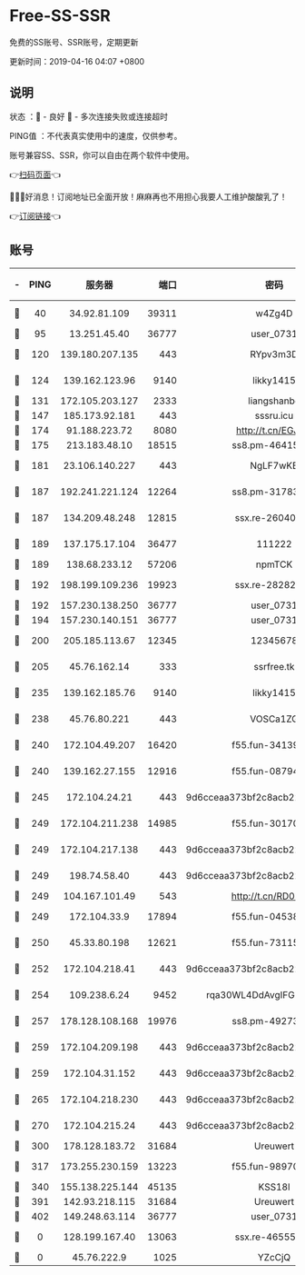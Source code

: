 # Free-SS-SSR

免费的SS账号、SSR账号，定期更新

更新时间：2019-04-16 04:07 +0800

## 说明

状态     ：🙂 - 良好 🙁 - 多次连接失败或连接超时

PING值   ：不代表真实使用中的速度，仅供参考。

账号兼容SS、SSR，你可以自由在两个软件中使用。

👉[扫码页面](https://liesauer.github.io/Free-SS-SSR/)👈

🎉🎉🎉好消息！订阅地址已全面开放！麻麻再也不用担心我要人工维护酸酸乳了！

👉[订阅链接](https://www.liesauer.net/yogurt/subscribe?ACCESS_TOKEN=DAYxR3mMaZAsaqUb)👈

## 账号

|-|PING|服务器|端口|密码|加密方式|区域|
|:----:|:----:|:-----:|-----:|:----:|:----:|:----:|
|🙂|40|34.92.81.109|39311|w4Zg4D|chacha20-ietf|US|
|🙂|95|13.251.45.40|36777|user_0731|chacha20|SG|
|🙂|120|139.180.207.135|443|RYpv3m3D|aes-256-cfb|JP|
|🙂|124|139.162.123.96|9140|likky1415|aes-256-cfb|JP|
|🙂|131|172.105.203.127|2333|liangshanbo|chacha20|JP|
|🙂|147|185.173.92.181|443|sssru.icu|rc4-md5|RU|
|🙂|174|91.188.223.72|8080|http://t.cn/EGJIyrl|rc4-md5|RU|
|🙂|175|213.183.48.10|18515|ss8.pm-46415909|rc4-md5|RU|
|🙂|181|23.106.140.227|443|NgLF7wKB|aes-256-cfb|US|
|🙂|187|192.241.221.124|12264|ss8.pm-31783511|aes-256-cfb|US|
|🙂|187|134.209.48.248|12815|ssx.re-26040435|aes-256-cfb|US|
|🙂|189|137.175.17.104|36477|111222|aes-256-cfb|US|
|🙂|189|138.68.233.12|57206|npmTCK|rc4-md5|US|
|🙂|192|198.199.109.236|19923|ssx.re-28282607|aes-256-cfb|US|
|🙂|192|157.230.138.250|36777|user_0731|chacha20|US|
|🙂|194|157.230.140.151|36777|user_0731|chacha20|US|
|🙂|200|205.185.113.67|12345|12345678|aes-256-cfb|US|
|🙂|205|45.76.162.14|333|ssrfree.tk|aes-256-cfb|SG|
|🙂|235|139.162.185.76|9140|likky1415|aes-256-cfb|DE|
|🙂|238|45.76.80.221|443|VOSCa1ZG|aes-256-cfb|DE|
|🙂|240|172.104.49.207|16420|f55.fun-34139153|aes-256-cfb|SG|
|🙂|240|139.162.27.155|12916|f55.fun-08794252|aes-256-cfb|SG|
|🙂|245|172.104.24.21|443|9d6cceaa373bf2c8acb22e60b6a58be6|aes-256-cfb|US|
|🙂|249|172.104.211.238|14985|f55.fun-30170078|aes-256-cfb|US|
|🙂|249|172.104.217.138|443|9d6cceaa373bf2c8acb22e60b6a58be6|aes-256-cfb|US|
|🙂|249|198.74.58.40|443|9d6cceaa373bf2c8acb22e60b6a58be6|aes-256-cfb|US|
|🙂|249|104.167.101.49|543|http://t.cn/RD0D7sx|rc4-md5|CA|
|🙂|249|172.104.33.9|17894|f55.fun-04538328|aes-256-cfb|SG|
|🙂|250|45.33.80.198|12621|f55.fun-73115656|aes-256-cfb|US|
|🙂|252|172.104.218.41|443|9d6cceaa373bf2c8acb22e60b6a58be6|aes-256-cfb|US|
|🙂|254|109.238.6.24|9452|rqa30WL4DdAvgIFG6Fs3znzTa|aes-256-cfb|FR|
|🙂|257|178.128.108.168|19976|ss8.pm-49273481|aes-256-cfb|SG|
|🙂|259|172.104.209.198|443|9d6cceaa373bf2c8acb22e60b6a58be6|aes-256-cfb|US|
|🙂|259|172.104.31.152|443|9d6cceaa373bf2c8acb22e60b6a58be6|aes-256-cfb|US|
|🙂|265|172.104.218.230|443|9d6cceaa373bf2c8acb22e60b6a58be6|aes-256-cfb|US|
|🙂|270|172.104.215.24|443|9d6cceaa373bf2c8acb22e60b6a58be6|aes-256-cfb|US|
|🙂|300|178.128.183.72|31684|Ureuwert|chacha20|US|
|🙂|317|173.255.230.159|13223|f55.fun-98970038|aes-256-cfb|US|
|🙂|340|155.138.225.144|45135|KSS18l|rc4-md5|US|
|🙂|391|142.93.218.115|31684|Ureuwert|chacha20|IN|
|🙂|402|149.248.63.114|36777|user_0731|chacha20|CA|
|🙁|0|128.199.167.40|13063|ssx.re-46555321|aes-256-cfb|SG|
|🙁|0|45.76.222.9|1025|YZcCjQ|rc4-md5|JP|
